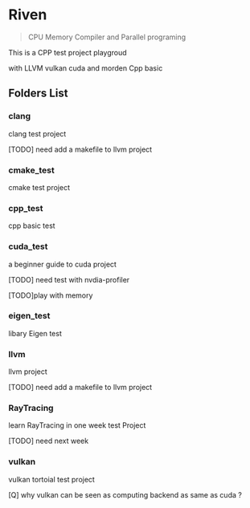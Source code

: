 # Riven 

> CPU Memory Compiler and Parallel programing 

This is a CPP test project playgroud

with LLVM vulkan cuda and morden Cpp basic   

## Folders List

### clang 

clang test project

[TODO] need add a makefile to llvm project

### cmake_test 

cmake test project

### cpp_test

cpp basic test

### cuda_test 

a beginner guide to cuda project 

[TODO] need test with nvdia-profiler  

[TODO]play with memory


### eigen_test

libary Eigen test

### llvm

llvm project 

[TODO] need add a makefile to llvm project

### RayTracing

learn RayTracing in one week test Project

[TODO] need next week

### vulkan 

vulkan tortoial test project

[Q] why vulkan can be seen as computing backend as same as cuda ? 


